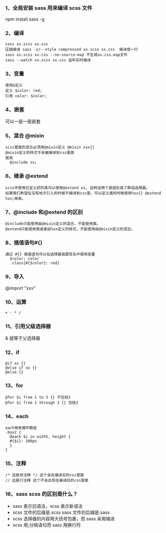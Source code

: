 ### 1、全局安装 sass 用来编译 scss 文件

npm install sass -g

### 2、编译

    sass xx.scss xx.css
    压缩编译 sass -s/--style compressed xx.scss xx.css  编译成一行
    sass xx.scss xx.css --no-source-map 不生成xx.css.map文件
    sass --watch xx.scss xx.css 监听实时编译

### 3、变量

    使用$定义
    定义 $color: red;
    引用 color: $color;

### 4、嵌套

可以一层一层嵌套

### 5、混合 @mixin

    scss里面的混合必须用@mixin定义 @mixin xxx{}
    @mixin定义的样式不会被编译到css里面
    使用
      @include xx;

### 6、继承 @extend

    scss中使用已定义好的类可以使用@extend xx, 这样这两个类就形成了群组选择器。
    如果我们希望在没有地方引入的时候不编译到css里，可以定义类的时候使用%xx{} @extend %xx;继承。

### 7、@include 和@extend 的区别

    @include只能使用由@mixin定义的混合，不能使用类。
    @extend只能使用类或者由%xx定义的样式，不能使用由@mixin定义的混合。

### 8、插值语句#{}

    通过 #{} 插值语句可以在选择器或属性名中使用变量
      $color: color
      .class{#{$color}: red}

### 9、导入

@import "xxx"

### 10、运算

    + - * /

### 11、引用父级选择器

& 就等于父选择器

### 12、if

    @if xx {}
    @else if xx {}
    @else {}

### 13、for

    @for $i from 1 to 3 {} 不包括3
    @for $i from 1 through 3 {} 包括3

### 14、each

    each用来循环数组
    .box2 {
      @each $i in width, height {
      #{$i}: 100px
      }
    }

### 15、注释

    /* 这是块注释 */ 这个会在编译后的css里面
    // 这是行注释 这个不会出现在编译后的css里面

### 16、sass scss 的区别是什么？

- sass 表示旧语法，scss 表示新语法
- scss 文件的后缀是.scss sass 文件的后缀是.sass
- scss 选择器的内容用大括号包裹，而 sass 采用缩进
- scss 用;分隔语句而 sass 用换行符
